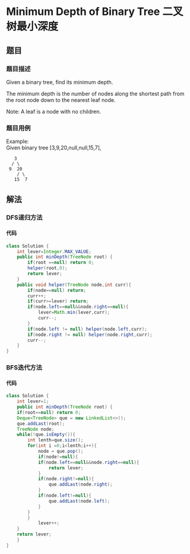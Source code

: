 # Minimum Depth of Binary Tree 二叉树最小深度

## 题目
### 题目描述
Given a binary tree, find its minimum depth.

The minimum depth is the number of nodes along the shortest path from the root node down to the nearest leaf node.

Note: A leaf is a node with no children.

### 题目用例
Example:   
Given binary tree [3,9,20,null,null,15,7],   

       3
      / \
     9  20
        / \
       15  7


## 解法

### DFS递归方法
#### 代码

```java
class Solution {
    int lever=Integer.MAX_VALUE;
    public int minDepth(TreeNode root) {
        if(root ==null) return 0;
        helper(root,0);
        return lever;
    }
    public void helper(TreeNode node,int curr){
        if(node==null) return;
        curr++;
        if(curr>=lever) return;
        if(node.left==null&&node.right==null){
            lever=Math.min(lever,curr);
            curr--;
        }
        if(node.left != null) helper(node.left,curr);
        if(node.right != null) helper(node.right,curr);
        curr--;
    }
}
```
### BFS迭代方法

#### 代码
```java
class Solution {
    int lever=1;
    public int minDepth(TreeNode root) {
    if(root==null) return 0;
    Deque<TreeNode> que = new LinkedList<>();
    que.addLast(root);
    TreeNode node;
    while(!que.isEmpty()){
        int lenth=que.size();
        for(int i =0;i<lenth;i++){
            node = que.pop();
            if(node!=null){
            if(node.left==null&&node.right==null){
                return lever;
            }
            if(node.right!=null){
                que.addLast(node.right);
            }
            if(node.left!=null){
                que.addLast(node.left);
            }
        }
        }
            lever++;
    }
    return lever;
    }
}
```